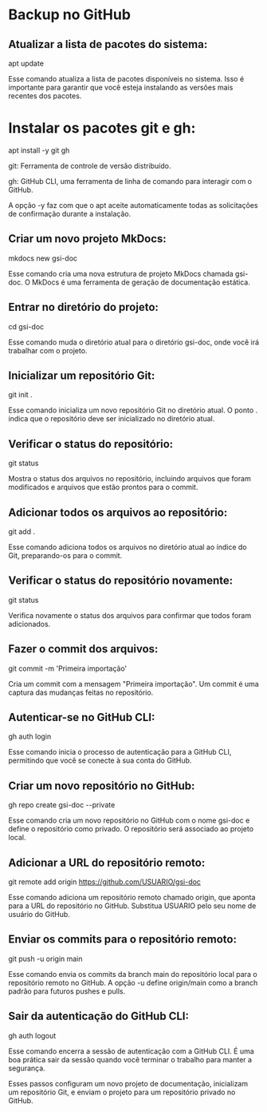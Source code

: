 # Backup no GitHub

## Atualizar a lista de pacotes do sistema:

apt update

Esse comando atualiza a lista de pacotes disponíveis no sistema. Isso é importante para garantir que você esteja instalando as versões mais recentes dos pacotes.

# Instalar os pacotes git e gh:

apt install -y git gh

git: Ferramenta de controle de versão distribuído.

gh: GitHub CLI, uma ferramenta de linha de comando para interagir com o GitHub.

A opção -y faz com que o apt aceite automaticamente todas as solicitações de confirmação durante a instalação.

## Criar um novo projeto MkDocs:

mkdocs new gsi-doc

Esse comando cria uma nova estrutura de projeto MkDocs chamada gsi-doc. O MkDocs é uma ferramenta de geração de documentação estática.

## Entrar no diretório do projeto:

cd gsi-doc

Esse comando muda o diretório atual para o diretório gsi-doc, onde você irá trabalhar com o projeto.

## Inicializar um repositório Git:

git init .

Esse comando inicializa um novo repositório Git no diretório atual. O ponto . indica que o repositório deve ser inicializado no diretório atual.

## Verificar o status do repositório:

git status

Mostra o status dos arquivos no repositório, incluindo arquivos que foram modificados e arquivos que estão prontos para o commit.

## Adicionar todos os arquivos ao repositório:

git add .

Esse comando adiciona todos os arquivos no diretório atual ao índice do Git, preparando-os para o commit.

## Verificar o status do repositório novamente:

git status

Verifica novamente o status dos arquivos para confirmar que todos foram adicionados.

## Fazer o commit dos arquivos:

git commit -m 'Primeira importação'

Cria um commit com a mensagem "Primeira importação". Um commit é uma captura das mudanças feitas no repositório.

## Autenticar-se no GitHub CLI:

gh auth login

Esse comando inicia o processo de autenticação para a GitHub CLI, permitindo que você se conecte à sua conta do GitHub.

## Criar um novo repositório no GitHub:

gh repo create gsi-doc --private

Esse comando cria um novo repositório no GitHub com o nome gsi-doc e define o repositório como privado. O repositório será associado ao projeto local.

## Adicionar a URL do repositório remoto:

git remote add origin https://github.com/USUARIO/gsi-doc

Esse comando adiciona um repositório remoto chamado origin, que aponta para a URL do repositório no GitHub. Substitua USUARIO pelo seu nome de usuário do GitHub.

## Enviar os commits para o repositório remoto:

git push -u origin main

Esse comando envia os commits da branch main do repositório local para o repositório remoto no GitHub. A opção -u define origin/main como a branch padrão para futuros pushes e pulls.

## Sair da autenticação do GitHub CLI:

gh auth logout

Esse comando encerra a sessão de autenticação com a GitHub CLI. É uma boa prática sair da sessão quando você terminar o trabalho para manter a segurança.

Esses passos configuram um novo projeto de documentação, inicializam um repositório Git, e enviam o projeto para um repositório privado no GitHub. 



